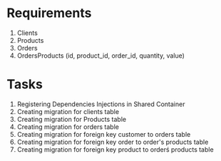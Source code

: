 # Requirements

1. Clients
1. Products
1. Orders
1. OrdersProducts (id, product_id, order_id, quantity, value)

# Tasks

1. Registering Dependencies Injections in Shared Container
1. Creating migration for clients table
1. Creating migration for Products table
1. Creating migration for orders table
1. Creating migration for foreign key customer to orders table
1. Creating migration for foreign key order to order's products table
1. Creating migration for foreign key product to orderś products table
